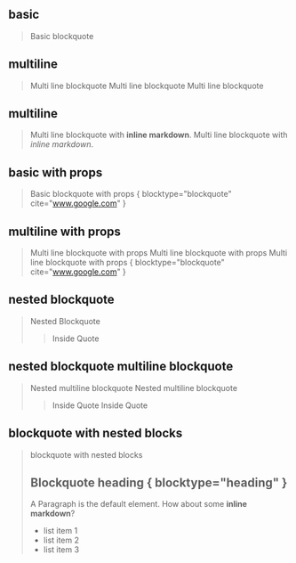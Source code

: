 ## basic

> Basic blockquote

## multiline

> Multi line blockquote
> Multi line blockquote
> Multi line blockquote

## multiline

> Multi line blockquote with **inline markdown**.
> Multi line blockquote with _inline markdown_.

## basic with props

> Basic blockquote with props
{ blocktype="blockquote" cite="www.google.com" }

## multiline with props

> Multi line blockquote with props
> Multi line blockquote with props
> Multi line blockquote with props
{ blocktype="blockquote" cite="www.google.com" }

## nested blockquote

> Nested Blockquote
> > Inside Quote

## nested blockquote multiline blockquote

> Nested multiline blockquote
> Nested multiline blockquote
> > Inside Quote
> > Inside Quote

## blockquote with nested blocks

> blockquote with nested blocks
> ## Blockquote heading { blocktype="heading" }
>
> A Paragraph is the default element. How about some **inline markdown**?
>
> - list item 1
> - list item 2
> - list item 3
>
